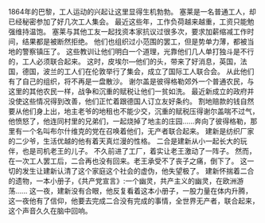 1864年的巴黎，工人运动的兴起让这里显得生机勃勃。
塞莱是一名普通工人，却已经秘密参加了好几次工人集会。
最近这些年，工作负荷越来越重，工资只能勉强维持温饱。
塞莱与其他工友一起找资本家抗议过很多次，要求加薪缩减工作时间，结果都是被断然拒绝。
他们也组织过小范围的罢工，但是势单力薄，都被当地的警察镇压了。
这些教训让他们明白一个道理，光靠他们几人单打独斗是不行的，工人必须联合起来。
这时，皮埃尔—他们的头，带来了好消息，英国，法国，德国，波兰的工人们在伦敦举行了集会，成立了国际工人联合会。
从此他们有了自己的组织，将不再是一盘散沙。
谢尔盖是彼得格勒郊外一个普通农民，与这里的其他农民一样，战争和沉重的赋税让他们一贫如洗。
最近新成立的政府并没使这些情况得到改善，他们正忙着跟德国人订立友好条约。
割地赔款的钱自然要从他们身上出，地主老爷的地租也不能少交，沉重的赋税压得谢尔盖喘不过气，他愤怒了，他连同村里的兄弟们，一起烧掉了地主的庄园......奔向了彼得格勒，那里有一个名叫布尔什维克的党在召唤着他们，无产者联合起来。
建新是纺织厂家的二少爷，生活优越的他有着天真烂漫的性格。
二合是建新从小一起长大的玩伴，也是司机老王的儿子。
不久前进了工厂，着实让老王激动了一阵子。
然而，在一次工人罢工后，二合再也没有回来。老王承受不了丧子之痛，倒下了。
这一切的发生让建新认清了这个家庭这个社会的虚伪，他失望极了。
建新怀揣着二合的遗物，一本小册子，《共产党宣言》:一个幽灵，共产主义的幽灵，在欧洲游荡......
这一夜，建新没有合眼，他反复看着这本小册子，一股力量在体内升腾，这一夜他有了信仰，他要去完成二合没有完成的事情，全世界无产者，联合起来，这个声音久久在脑中回响。
